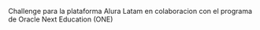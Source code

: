 Challenge para la plataforma Alura Latam en colaboracion con el programa de Oracle Next Education (ONE)
